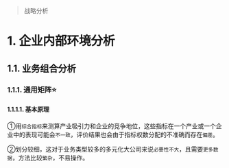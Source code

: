 >   战略分析

# 1. 企业内部环境分析

## 1.1. 业务组合分析

### 1.1.1. 通用矩阵:star: 

#### 1.1.1.1. 基本原理

①用`综合指标`来测算产业吸引力和企业的竞争地位，这些指标在一个产业或一个企业中的表现可能会`不一致`，评价结果也会由于指标权数分配的不准确而存在`偏差`。

②划分较细，这对于业务类型较多的多元化大公司来说`必要性不大`，且需要`更多数据`，方法比较`繁杂`，不易操作。
